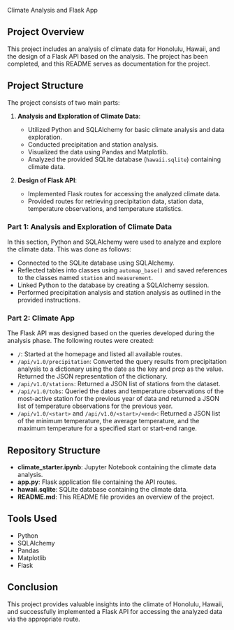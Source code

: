 Climate Analysis and Flask App

## Project Overview

This project includes an analysis of climate data for Honolulu, Hawaii, and the design of a Flask API based on the analysis. The project has been completed, and this README serves as documentation for the project.

## Project Structure

The project consists of two main parts:

1. **Analysis and Exploration of Climate Data**:
   - Utilized Python and SQLAlchemy for basic climate analysis and data exploration.
   - Conducted precipitation and station analysis.
   - Visualized the data using Pandas and Matplotlib.
   - Analyzed the provided SQLite database (`hawaii.sqlite`) containing climate data.

2. **Design of Flask API**:
   - Implemented Flask routes for accessing the analyzed climate data.
   - Provided routes for retrieving precipitation data, station data, temperature observations, and temperature statistics.

### Part 1: Analysis and Exploration of Climate Data

In this section, Python and SQLAlchemy were used to analyze and explore the climate data. This was done as follows:

- Connected to the SQLite database using SQLAlchemy.
- Reflected tables into classes using `automap_base()` and saved references to the classes named `station` and `measurement`.
- Linked Python to the database by creating a SQLAlchemy session.
- Performed precipitation analysis and station analysis as outlined in the provided instructions.

### Part 2: Climate App

The Flask API was designed based on the queries developed during the analysis phase. The following routes were created:

- `/`: Started at the homepage and listed all available routes.
- `/api/v1.0/precipitation`: Converted the query results from precipitation analysis to a dictionary using the date as the key and prcp as the value. Returned the JSON representation of the dictionary.
- `/api/v1.0/stations`: Returned a JSON list of stations from the dataset.
- `/api/v1.0/tobs`: Queried the dates and temperature observations of the most-active station for the previous year of data and returned a JSON list of temperature observations for the previous year.
- `/api/v1.0/<start>` and `/api/v1.0/<start>/<end>`: Returned a JSON list of the minimum temperature, the average temperature, and the maximum temperature for a specified start or start-end range.

## Repository Structure

- **climate_starter.ipynb**: Jupyter Notebook containing the climate data analysis.
- **app.py**: Flask application file containing the API routes.
- **hawaii.sqlite**: SQLite database containing the climate data.
- **README.md**: This README file provides an overview of the project.

## Tools Used

- Python
- SQLAlchemy
- Pandas
- Matplotlib
- Flask

## Conclusion

This project provides valuable insights into the climate of Honolulu, Hawaii, and successfully implemented a Flask API for accessing the analyzed data via the appropriate route.
